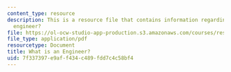 ```yaml
---
content_type: resource
description: This is a resource file that contains information regarding what is an
  engineer?
file: https://ol-ocw-studio-app-production.s3.amazonaws.com/courses/res-2-005-girls-who-build-make-your-own-wearables-workshop-spring-2015/7f337397e9aff434c489fdd7c4c58bf4_MITRES_2_005S15_IntrtoEng.pdf
file_type: application/pdf
resourcetype: Document
title: What is an Engineer?
uid: 7f337397-e9af-f434-c489-fdd7c4c58bf4
---
```

